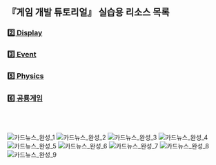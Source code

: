 ## 『게임 개발 튜토리얼』 실습용 리소스 목록
### [2️⃣ Display](https://github.com/cpu-books/display)
### [3️⃣ Event](https://github.com/cpu-books/event)
### [5️⃣ Physics](https://github.com/cpu-books/physics)
### [6️⃣ 공룡게임](https://github.com/cpu-books/dino-game)

<br>
<br>

![카드뉴스_완성_1](https://user-images.githubusercontent.com/98272969/221406267-c2bb40a0-4ee0-4842-8db5-8a4598e1bec1.jpg)
![카드뉴스_완성_2](https://user-images.githubusercontent.com/98272969/221406272-653e38b2-5d6a-45dd-b1da-9c9480391d90.jpg)
![카드뉴스_완성_3](https://user-images.githubusercontent.com/98272969/221406273-b026795b-62d5-4b36-8cb6-e40556473458.jpg)
![카드뉴스_완성_4](https://user-images.githubusercontent.com/98272969/221406276-b939828a-de20-4754-9bef-0335336c9ac4.jpg)
![카드뉴스_완성_5](https://user-images.githubusercontent.com/98272969/221406278-77fd5b5e-fe71-478c-bd91-2da19c5b1d17.jpg)
![카드뉴스_완성_6](https://user-images.githubusercontent.com/98272969/221406279-8ad03a05-4024-434a-9b04-c699632d1b43.jpg)
![카드뉴스_완성_7](https://user-images.githubusercontent.com/98272969/221406282-539ea394-9a45-41e5-b984-209cb059a7f2.jpg)
![카드뉴스_완성_8](https://user-images.githubusercontent.com/98272969/221406286-da0da3b7-619e-42f5-b147-bd2207fa03f4.jpg)
![카드뉴스_완성_9](https://user-images.githubusercontent.com/98272969/221406287-27adad7e-4139-4cca-bd9a-1a799e4fdfd0.jpg)
